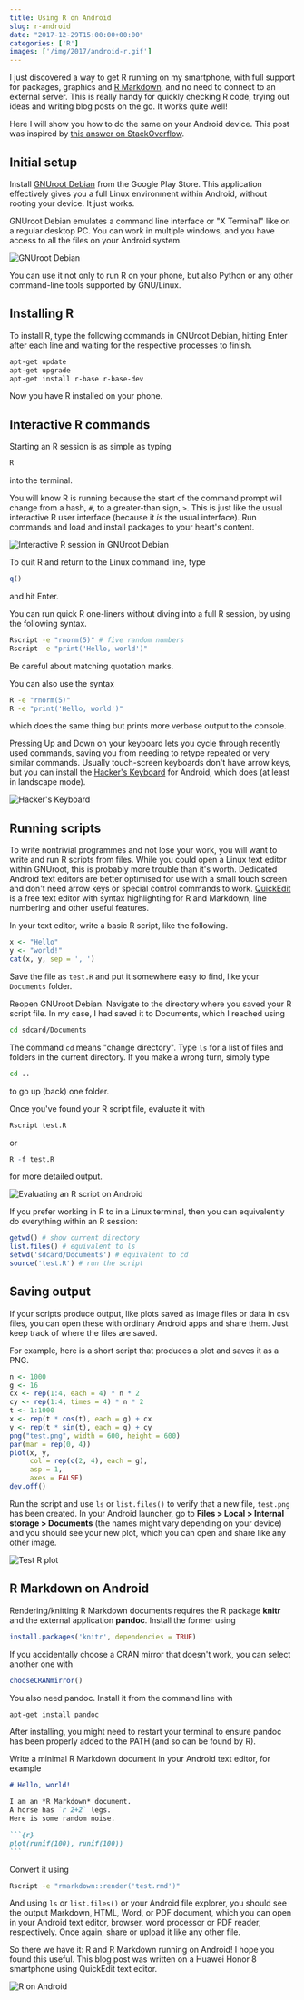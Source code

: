 ```yaml
---
title: Using R on Android
slug: r-android
date: "2017-12-29T15:00:00+00:00"
categories: ['R']
images: ['/img/2017/android-r.gif']
---
```


I just discovered a way to get R running on my smartphone, with full support for packages, graphics and [R Markdown](http://rmarkdown.rstudio.com/), and no need to connect to an external server.
This is really handy for quickly checking R code, trying out ideas and writing blog posts on the go.
It works quite well!

Here I will show you how to do the same on your Android device.
This post was inspired by [this answer on StackOverflow](https://stackoverflow.com/a/45361256).

## Initial setup

Install [GNUroot Debian](https://play.google.com/store/apps/details?id=com.gnuroot.debian) from the Google Play Store.
This application effectively gives you a full Linux environment within Android, without rooting your device.
It just works.

GNUroot Debian emulates a command line interface or "X Terminal" like on a regular desktop PC.
You can work in multiple windows, and you have access to all the files on your Android system.

![GNUroot Debian](/img/2017/gnuroot.png)

You can use it not only to run R on your phone, but also Python or any other command-line tools supported by GNU/Linux.

## Installing R

To install R, type the following commands in GNUroot Debian, hitting Enter after each line and waiting for the respective processes to finish.

```bash
apt-get update
apt-get upgrade
apt-get install r-base r-base-dev
```
Now you have R installed on your phone.

## Interactive R commands

Starting an R session is as simple as typing
```bash
R
```
into the terminal.

You will know R is running because the start of the command prompt will change from a hash, `#`, to a greater-than sign, `>`.
This is just like the usual interactive R user interface (because it *is* the usual interface).
Run commands and load and install packages to your heart's content.

![Interactive R session in GNUroot Debian](/img/2017/interactiveR.png)

To quit R and return to the Linux command line, type
```r
q()
```
and hit Enter.

You can run quick R one-liners without diving into a full R session, by using the following syntax.
```bash
Rscript -e "rnorm(5)" # five random numbers
Rscript -e "print('Hello, world')"
```
Be careful about matching quotation marks.



You can also use the syntax
```bash
R -e "rnorm(5)"
R -e "print('Hello, world')"
```
which does the same thing but prints more verbose output to the console.

Pressing Up and Down on your keyboard lets you cycle through recently used commands, saving you from needing to retype repeated or very similar commands.
Usually touch-screen keyboards don't have arrow keys, but you can install the [Hacker's Keyboard](https://play.google.com/store/apps/details?id=org.pocketworkstation.pckeyboard) for Android, which does (at least in landscape mode).

![Hacker's Keyboard](/img/2017/hackers-keyboard.png)

## Running scripts

To write nontrivial programmes and not lose your work, you will want to write and run R scripts from files.
While you could open a Linux text editor within GNUroot, this is probably more trouble than it's worth.
Dedicated Android text editors are better optimised for use with a small touch screen and don't need arrow keys or special control commands to work.
[QuickEdit](https://play.google.com/store/apps/details?id=com.rhmsoft.edit) is a free text editor with syntax highlighting for R and Markdown, line numbering and other useful features.

In your text editor, write a basic R script, like the following.
```r
x <- "Hello"
y <- "world!"
cat(x, y, sep = ', ')
```
Save the file as `test.R` and put it somewhere easy to find, like your `Documents` folder.

Reopen GNUroot Debian. Navigate to the directory where you saved your R script file. In my case, I had saved it to Documents, which I reached using
```bash
cd sdcard/Documents
```
The command `cd` means "change directory". Type `ls` for a list of files and folders in the current directory. If you make a wrong turn, simply type
```bash
cd ..
```
to go up (back) one folder.

Once you've found your R script file, evaluate it with
```r
Rscript test.R
```
or
```r
R -f test.R
```
for more detailed output.

![Evaluating an R script on Android](/img/2017/Rscript.png)

If you prefer working in R to in a Linux terminal, then you can equivalently do everything within an R session:
```r
getwd() # show current directory
list.files() # equivalent to ls
setwd('sdcard/Documents') # equivalent to cd
source('test.R') # run the script
```

## Saving output

If your scripts produce output, like plots saved as image files or data in csv files, you can open these with ordinary Android apps and share them.
Just keep track of where the files are saved.

For example, here is a short script that produces a plot and saves it as a PNG.

```r
n <- 1000
g <- 16
cx <- rep(1:4, each = 4) * n * 2
cy <- rep(1:4, times = 4) * n * 2
t <- 1:1000
x <- rep(t * cos(t), each = g) + cx
y <- rep(t * sin(t), each = g) + cy
png("test.png", width = 600, height = 600)
par(mar = rep(0, 4))
plot(x, y,
     col = rep(c(2, 4), each = g),
     asp = 1,
     axes = FALSE)
dev.off()
```

Run the script and use `ls` or `list.files()` to verify that a new file, `test.png` has been created.
In your Android launcher, go to **Files > Local > Internal storage > Documents** (the names might vary depending on your device) and you should see your new plot, which you can open and share like any other image.

![Test R plot](/img/2017/test.png)

## R Markdown on Android

Rendering/knitting R Markdown documents requires the R package **knitr** and the external application **pandoc**.
Install the former using
```r
install.packages('knitr', dependencies = TRUE)
```
If you accidentally choose a CRAN mirror that doesn't work, you can select another one with
```r
chooseCRANmirror()
```
You also need pandoc.
Install it from the command line with
```bash
apt-get install pandoc
```
After installing, you might need to restart your terminal to ensure pandoc has been properly added to the PATH (and so can be found by R).

Write a minimal R Markdown document in your Android text editor, for example
``````markdown
# Hello, world!

I am an *R Markdown* document.
A horse has `r 2+2` legs.
Here is some random noise.

```{r}
plot(runif(100), runif(100))
```
``````

Convert it using
```bash
Rscript -e "rmarkdown::render('test.rmd')"
```

And using `ls` or `list.files()` or your Android file explorer, you should see the output Markdown, HTML, Word, or PDF document, which you can open in your Android text editor, browser, word processor or PDF reader, respectively.
Once again, share or upload it like any other file.

So there we have it: R and R Markdown running on Android!
I hope you found this useful.
This blog post was written on a Huawei Honor 8 smartphone using QuickEdit text editor.

![R on Android](/img/2017/android-r.gif)
